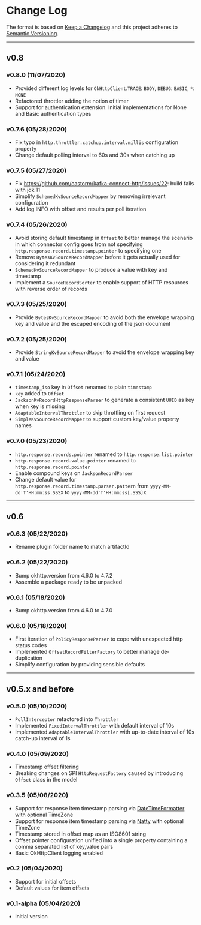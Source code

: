 # Change Log
The format is based on [Keep a Changelog](http://keepachangelog.com/)
and this project adheres to [Semantic Versioning](http://semver.org/).

---

## v0.8

### v0.8.0 (11/07/2020)
-   Provided different log levels for `OkHttpClient`.`TRACE`: `BODY`, `DEBUG`: `BASIC`, `*`: `NONE`
-   Refactored throttler adding the notion of timer
-   Support for authentication extension. Initial implementations for None and Basic authentication types

### v0.7.6 (05/28/2020)
-   Fix typo in `http.throttler.catchup.interval.millis` configuration property
-   Change default polling interval to 60s and 30s when catching up

### v0.7.5 (05/27/2020)
-   Fix https://github.com/castorm/kafka-connect-http/issues/22: build fails with jdk 11
-   Simplify `SchemedKvSourceRecordMapper` by removing irrelevant configuration
-   Add log INFO with offset and results per poll iteration 

### v0.7.4 (05/26/2020)
-   Avoid storing default timestamp in `Offset` to better manage the scenario in which connector config goes from 
    not specifying `http.response.record.timestamp.pointer` to specifying one
-   Remove `BytesKvSourceRecordMapper` before it gets actually used for considering it redundant
-   `SchemedKvSourceRecordMapper` to produce a value with key and timestamp
-   Implement a `SourceRecordSorter` to enable support of HTTP resources with reverse order of records

### v0.7.3 (05/25/2020)
-   Provide `BytesKvSourceRecordMapper` to avoid both the envelope wrapping key and value and the escaped encoding of the json document 

### v0.7.2 (05/25/2020)
-   Provide `StringKvSourceRecordMapper` to avoid the envelope wrapping key and value

### v0.7.1 (05/24/2020)
-   `timestamp_iso` key in `Offset` renamed to plain `timestamp`
-   `key` added to `Offset`
-   `JacksonKvRecordHttpResponseParser` to generate a consistent `UUID` as key when key is missing
-   `AdaptableIntervalThrottler` to skip throttling on first request
-   `SimpleKvSourceRecordMapper` to support custom key/value property names 

### v0.7.0 (05/23/2020)
-   `http.response.records.pointer` renamed to `http.response.list.pointer`
-   `http.response.record.value.pointer` renamed to `http.response.record.pointer`
-   Enable compound keys on `JacksonRecordParser`
-   Change default value for `http.response.record.timestamp.parser.pattern` from `yyyy-MM-dd'T'HH:mm:ss.SSSX` to `yyyy-MM-dd'T'HH:mm:ss[.SSS]X`

---

## v0.6

### v0.6.3 (05/22/2020)
-   Rename plugin folder name to match artifactId

### v0.6.2 (05/22/2020)
-   Bump okhttp.version from 4.6.0 to 4.7.2
-   Assemble a package ready to be unpacked

### v0.6.1 (05/18/2020)
-   Bump okhttp.version from 4.6.0 to 4.7.0

### v0.6.0 (05/18/2020)
-   First iteration of `PolicyResponseParser` to cope with unexpected http status codes
-   Implemented `OffsetRecordFilterFactory` to better manage de-duplication
-   Simplify configuration by providing sensible defaults

---

## v0.5.x and before

### v0.5.0 (05/10/2020)
-   `PollInterceptor` refactored into `Throttler`
-   Implemented `FixedIntervalThrottler` with default interval of 10s
-   Implemented `AdaptableIntervalThrottler` with up-to-date interval of 10s catch-up interval of 1s

### v0.4.0 (05/09/2020)
-   Timestamp offset filtering
-   Breaking changes on SPI `HttpRequestFactory` caused by introducing `Offset` class in the model 

### v0.3.5 (05/08/2020)
-   Support for response item timestamp parsing via [DateTimeFormatter](https://docs.oracle.com/javase/8/docs/api/java/time/format/DateTimeFormatter.html) with optional TimeZone
-   Support for response item timestamp parsing via [Natty](http://natty.joestelmach.com/) with optional TimeZone
-   Timestamp stored in offset map as an ISO8601 string
-   Offset pointer configuration unified into a single property containing a comma separated list of key,value pairs
-   Basic OkHttpClient logging enabled

### v0.2 (05/04/2020)
-   Support for initial offsets
-   Default values for item offsets

### v0.1-alpha (05/04/2020)
-   Initial version
